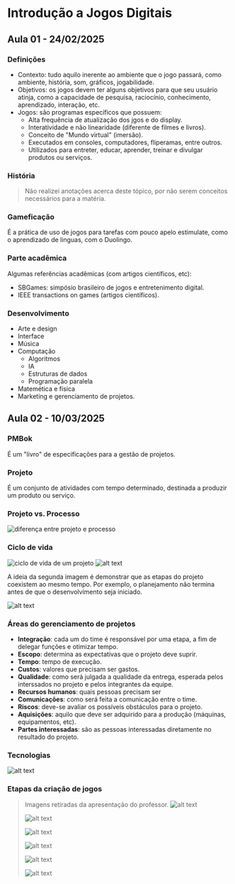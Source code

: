 # Introdução a Jogos Digitais

## Aula 01 - 24/02/2025
### Definições
* Contexto: tudo aquilo inerente ao ambiente que o jogo passará, como ambiente, história, som, gráficos, jogabilidade.
* Objetivos: os jogos devem ter alguns objetivos para que seu usuário atinja, como a capacidade de pesquisa, raciocínio, conhecimento, aprendizado, interação, etc.
* Jogos: são programas específicos que possuem:
    - Alta frequência de atualização dos jgos e do display.
    - Interatividade e não linearidade (diferente de filmes e livros).
    - Conceito de "Mundo virtual" (imersão).
    - Executados em consoles, computadores, fliperamas, entre outros.
    - Utilizados para entreter, educar, aprender, treinar e divulgar produtos ou serviços.

### História
> Não realizei anotações acerca deste tópico, por não serem conceitos necessários para a matéria.

### Gameficação
É a prática de uso de jogos para tarefas com pouco apelo estimulate, como o aprendizado de linguas, com o Duolingo.

### Parte acadêmica
Algumas referências acadêmicas (com artigos científicos, etc):
- SBGames: simpósio brasileiro de jogos e entretenimento digital.
- IEEE transactions on games (artigos científicos).

### Desenvolvimento
- Arte e design
- Interface
- Música
- Computação
    - Algoritmos
    - IA
    - Estruturas de dados
    - Programação paralela
- Matemética e física
- Marketing e gerenciamento de projetos.

## Aula 02 - 10/03/2025

### PMBok
É um "livro" de especificações para a gestão de projetos.

### Projeto
É um conjunto de atividades com tempo determinado, destinada a produzir um produto ou serviço.

### Projeto vs. Processo
![diferença entre projeto e processo](imagens/image.png)

### Ciclo de vida
![ciclo de vida de um projeto](imagens/image-1.png)
![alt text](imagens/image-2.png)

A ideia da segunda imagem é demonstrar que as etapas do projeto coexistem ao mesmo tempo. Por exemplo, o planejamento não termina antes de que o desenvolvimento seja iniciado.

![alt text](imagens/image-3.png)

### Áreas do gerenciamento de projetos

- **Integração**: cada um do time é responsável por uma etapa, a fim de delegar funções e otimizar tempo.
- **Escopo**: determina as expectativas que o projeto deve suprir.
- **Tempo**: tempo de execução.
- **Custos**: valores que precisam ser gastos.
- **Qualidade**: como será julgada a qualidade da entrega, esperada pelos interssados no projeto e pelos integrantes da equipe.
- **Recursos humanos**: quais pessoas precisam ser 
- **Comunicações**: como será feita a comunicação entre o time.
- **Riscos**: deve-se avaliar os possíveis obstáculos para o projeto.
- **Aquisições**: aquilo que deve ser adquirido para a produção (máquinas, equipamentos, etc).
- **Partes interessadas**: são as pessoas interessadas diretamente no resultado do projeto.

### Tecnologias
![alt text](imagens/image-4.png)

### Etapas da criação de jogos
> Imagens retiradas da apresentação do professor.
> ![alt text](imagens/image-5.png)
> 
> ![alt text](imagens/image-6.png)
> 
> ![alt text](imagens/image-7.png)
> 
> ![alt text](imagens/image-8.png)
> 
> ![alt text](imagens/image-9.png)
> 
> ![alt text](imagens/image-10.png)
> 

